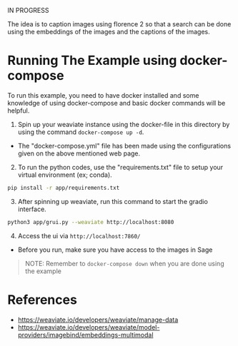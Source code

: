 IN PROGRESS

The idea is to caption images using florence 2 so that a search can be done using the embeddings of the images and the captions of the images.

# Running The Example using docker-compose
To run this example, you need to have docker installed and some knowledge of using docker-compose and basic docker commands will be helpful.<br>
1. Spin up your weaviate instance using the docker-file in this directory by using the command `docker-compose up -d`.
  - The "docker-compose.yml" file has been made using the configurations given on the above mentioned web page.
2. To run the python codes, use the "requirements.txt" file to setup your virtual environment (ex; conda).
  ```sh
  pip install -r app/requirements.txt
  ```
3. After spinning up weaviate, run this command to start the gradio interface.
```sh
python3 app/grui.py --weaviate http://localhost:8080
```
4. Access the ui via `http://localhost:7860/`
  - Before you run, make sure you have access to the images in Sage
>NOTE: Remember to `docker-compose down` when you are done using the example 

# References

- https://weaviate.io/developers/weaviate/manage-data
- https://weaviate.io/developers/weaviate/model-providers/imagebind/embeddings-multimodal
